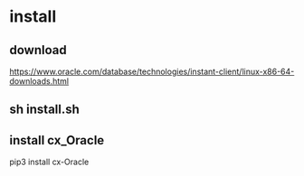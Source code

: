 # install
## download
https://www.oracle.com/database/technologies/instant-client/linux-x86-64-downloads.html

## sh install.sh

## install cx_Oracle
pip3 install cx-Oracle
